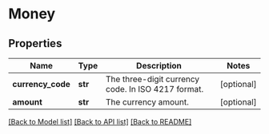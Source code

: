 # Money

## Properties
Name | Type | Description | Notes
------------ | ------------- | ------------- | -------------
**currency_code** | **str** | The three-digit currency code. In ISO 4217 format. | [optional] 
**amount** | **str** | The currency amount. | [optional] 

[[Back to Model list]](../README.md#documentation-for-models) [[Back to API list]](../README.md#documentation-for-api-endpoints) [[Back to README]](../README.md)


